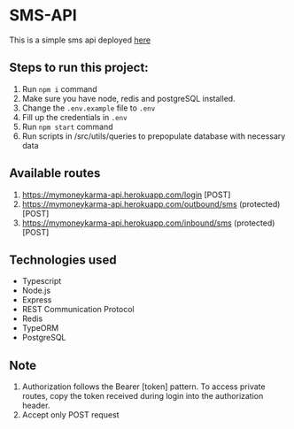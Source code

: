 # SMS-API

This is a simple sms api deployed [here](https://mymoneykarma-api.herokuapp.com/)

## Steps to run this project:

1. Run `npm i` command
2. Make sure you have node, redis and postgreSQL installed.
3. Change the `.env.example` file to `.env`
4. Fill up the credentials in `.env`
5. Run `npm start` command
6. Run scripts in /src/utils/queries to prepopulate database with necessary data

## Available routes

1. https://mymoneykarma-api.herokuapp.com/login [POST]
2. https://mymoneykarma-api.herokuapp.com/outbound/sms (protected) [POST]
3. https://mymoneykarma-api.herokuapp.com/inbound/sms (protected) [POST]

## Technologies used

- Typescript
- Node.js
- Express
- REST Communication Protocol
- Redis
- TypeORM
- PostgreSQL

## Note
1. Authorization follows the Bearer [token] pattern. To access private routes, copy the token received during login into the authorization header.
2. Accept only POST request

